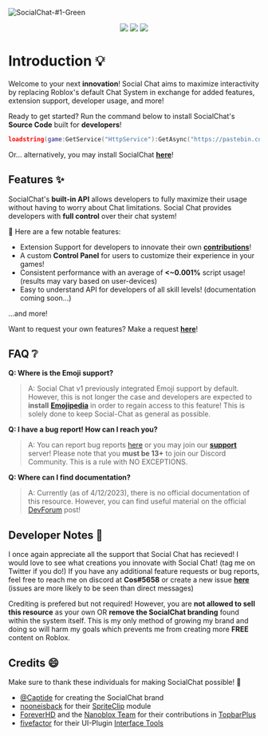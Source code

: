 ![SocialChat-#1-Green](https://user-images.githubusercontent.com/52884117/231453362-ba148352-84be-4ea1-8221-d6369120a5a1.png)

<p align="center">        
  <a href="https://discord.gg/4BVYecFEzA"><img src="https://img.shields.io/discord/1069771843411652688?color=%232a0e75&label=Chat&logo=Discord&logoColor=%23edeef2"/></a>
  <a href="https://github.com/Cosmental/Social-Chat-V2/releases/latest"><img src="https://img.shields.io/github/downloads/Cosmental/Social-Chat-V2/total?color=%23108f4b&label=Downloads&logo=github"/></a>
  <a href="https://twitter.com/CosRBX"><img src="https://img.shields.io/twitter/follow/CosRBX?logoColor=%235ddede"/></a>
</p>

# Introduction 💡
Welcome to your next <b>innovation</b>! Social Chat aims to maximize interactivity by replacing Roblox's default Chat System in exchange for added features, extension
support, developer usage, and more!

Ready to get started? Run the command below to install SocialChat's **Source Code** built for **developers**!

```lua
loadstring(game:GetService("HttpService"):GetAsync("https://pastebin.com/raw/ddVNfyrZ"))();
```

Or... alternatively, you may install SocialChat [**here**](https://create.roblox.com/marketplace/asset/13067763504/Social-Chat-v2)!


Features ✨
--

SocialChat's **built-in API** allows developers to fully maximize their usage without having to worry about Chat limitations. Social Chat provides developers
with **full control** over their chat system!

👀 Here are a few notable features:

- Extension Support for developers to innovate their own [**contributions**](https://create.roblox.com/marketplace/asset/13055356554/Emojipedia)!
- A custom **Control Panel** for users to customize their experience in your games!
- Consistent performance with an average of **<~0.001%** script usage! (results may vary based on user-devices)
- Easy to understand API for developers of all skill levels! (documentation coming soon...)

...and more!

Want to request your own features? Make a request [**here**](https://github.com/Cosmental/Social-Chat-V2/issues/new)!

FAQ ❔
--

**Q: Where is the Emoji support?**
> A: Social Chat v1 previously integrated Emoji support by default. However, this is not longer the case and developers are expected to **install** [**Emojipedia**](https://create.roblox.com/marketplace/asset/13055356554/Emojipedia) in order to regain access to this feature! This is solely done to keep Social-Chat as general as possible.

**Q: I have a bug report! How can I reach you?**
> A: You can report bug reports [here](https://github.com/Cosmental/Social-Chat-V2/issues/new) or you may join our [**support**](discord.gg/4BVYecFEzA) server! Please note that you **must be 13+** to join our Discord Community. This is a rule with NO EXCEPTIONS.

**Q: Where can I find documentation?**
> A: Currently (as of 4/12/2023), there is no official documentation of this resource. However, you can find useful material on the official [DevForum]() post!

Developer Notes 📜
--

I once again appreciate all the support that Social Chat has recieved! I would love to see what creations you innovate with Social Chat! (tag me on Twitter if you do!)
If you have any additional feature requests or bug reports, feel free to reach me on discord at **Cos#5658** or create a new issue [**here**](https://github.com/Cosmental/Social-Chat/issues/new) (issues are more likely to be seen than direct messages)

Crediting is prefered but not required! However, you are **not allowed to sell this resource** as your own OR **remove the SocialChat branding** found within
the system itself. This is my only method of growing my brand and doing so will harm my goals which prevents me from creating more **FREE** content on Roblox.

Credits 😄
--

Make sure to thank these individuals for making SocialChat possible! 🎉

- [@Captide](https://twitter.com/captideRBLX) for creating the SocialChat brand
- [nooneisback](https://www.roblox.com/users/24361425/profile) for their [SpriteClip](https://devforum.roblox.com/t/spriteclip-sprite-sheet-animation-module/294195) module
- [ForeverHD](https://devforum.roblox.com/u/ForeverHD) and the [Nanoblox Team](https://www.roblox.com/groups/8141947/Nanoblox#!/about) for their contributions in [TopbarPlus](https://devforum.roblox.com/t/topbarplus-v276-construct-intuitive-topbar-icons-customise-them-with-themes-dropdowns-captions-labels-and-much-more/1017485)
- [fivefactor](https://www.roblox.com/users/1175129163/profile) for their UI-Plugin [Interface Tools](https://www.roblox.com/library/4500377880/Interface-Tools)

